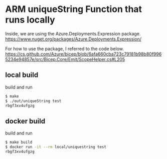 # ARM uniqueString Function that runs locally

Inside, we are using the Azure.Deployments.Expression package.
<https://www.nuget.org/packages/Azure.Deployments.Expression/>

For how to use the package, I referred to the code below.
<https://cs.github.com/Azure/bicep/blob/6afa660cba723c79181b98b80f9965234e94857e/src/Bicep.Core/Emit/ScopeHelper.cs#L205>

## local build

build and run

```sh
$ make 
$ ./out/uniqueString test
rbgf3xv4ufgzg
```

## docker build

build and run

```sh
$ make build
$ docker run -it --rm local/uniquestring test
rbgf3xv4ufgzg
```
